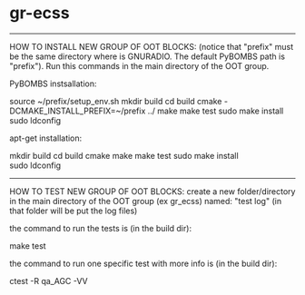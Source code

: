 # gr-ecss


--------------------------------------------------------------------------------------------------------

HOW TO INSTALL NEW GROUP OF OOT BLOCKS:
(notice that "prefix" must be the same directory where is GNURADIO. The default PyBOMBS path is "prefix").
Run this commands in the main directory of the OOT group.

PyBOMBS instsallation:

source ~/prefix/setup_env.sh 
mkdir build 
cd build 
cmake -DCMAKE_INSTALL_PREFIX=~/prefix ../ 
make 
make test 
sudo make install 
sudo ldconfig 


apt-get installation: 

mkdir build 
cd build 
cmake 
make 
make test 
sudo make install  
sudo ldconfig 


--------------------------------------------------------------------------------------------------------

HOW TO TEST NEW GROUP OF OOT BLOCKS:
create a new folder/directory in the main directory of the OOT group (ex gr_ecss) named: "test log"
(in that folder will be put the log files)

the command to run the tests is (in the build dir):

make test

the command to run one specific test with more info is (in the build dir):

ctest -R qa_AGC -VV

